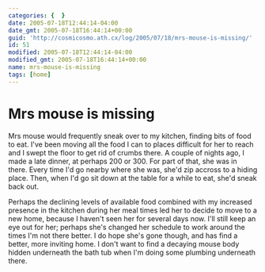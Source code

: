 ```yaml
---
categories: {  }
date: 2005-07-18T12:44:14-04:00
date_gmt: 2005-07-18T16:44:14+00:00
guid: 'http://cosmicosmo.ath.cx/log/2005/07/18/mrs-mouse-is-missing/'
id: 51
modified: 2005-07-18T12:44:14-04:00
modified_gmt: 2005-07-18T16:44:14+00:00
name: mrs-mouse-is-missing
tags: [home]
---
```


Mrs mouse is missing
====================

Mrs mouse would frequently sneak over to my kitchen, finding bits of food to eat.  I've been moving all the food I can to places difficult for her to reach and I swept the floor to get rid of crumbs there.  A couple of nights ago, I made a late dinner, at perhaps 200 or 300.  For part of that, she was in there.  Every time I'd go nearby where she was, she'd zip accross to a hiding place.  Then, when I'd go sit down at the table for a while to eat, she'd sneak back out.

Perhaps the declining levels of available food combined with my increased presence in the kitchen during her meal times led her to decide to move to a new home, because I haven't seen her for several days now.  I'll still keep an eye out for her; perhaps she's changed her schedule to work around the times I'm not there better.  I do hope she's gone though, and has find a better, more inviting home.  I don't want to find a decaying mouse body hidden underneath the bath tub when I'm doing some plumbing underneath there.
